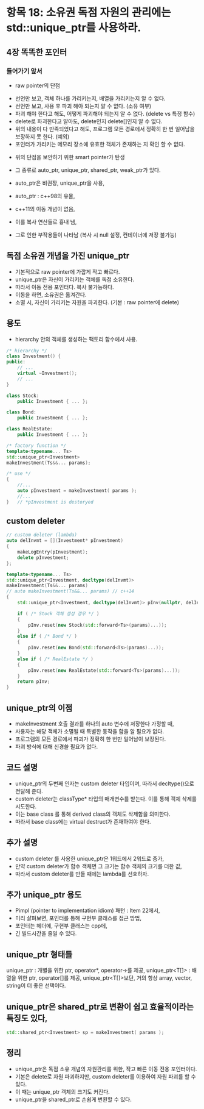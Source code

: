 # 항목 18: 소유권 독점 자원의 관리에는 std::unique_ptr를 사용하라.

## 4장 똑똑한 포인터
### 들어가기 앞서

- raw pointer의 단점
* 선언만 보고, 객체 하나를 가리키는지, 배열을 가리키는지 알 수 없다.
* 선언만 보고, 사용 후 파괴 해야 되는지 알 수 없다. (소유 여부)
* 파괴 해야 한다고 해도, 어떻게 파괴해야 되는지 알 수 없다. (delete vs 특정 함수)
* delete로 파괴한다고 알아도, delete인지 delete[]인지 알 수 없다.
* 위의 내용이 다 만족되었다고 해도, 프로그램 모든 경로에서 정확히 한 번 일어남을 보장하지 못 한다. (예외)
* 포인터가 가리키는 메모리 장소에 유효한 객체가 존재하는 지 확인 할 수 없다.

- 위의 단점을 보안하기 위한 smart pointer가 탄생
* 그 종류로 auto_ptr, unique_ptr, shared_ptr, weak_ptr가 있다.

* auto_ptr은 비권장, unique_ptr을 사용,

* auto_ptr : c++98의 유물,
* c++11의 이동 개념이 없음, 
* 이를 복사 연산들로 흉내 냄, 
* 그로 인한 부작용들이 나타남 (복사 시 null 설정, 컨테이너에 저장 불가능)

## 독점 소유권 개념을 가진 unique_ptr
* 기본적으로 raw pointer에 가깝게 작고 빠르다.
* unique_ptr은 자신이 가리키는 객체를 독점 소유한다.
* 따라서 이동 전용 포인터다. 복사 불가능하다.
* 이동을 하면, 소유권은 옮겨간다.
* 소멸 시, 자신이 가리키는 자원을 파괴한다. (기본 : raw pointer에 delete)

## 용도
* hierarchy 안의 객체를 생성하는 팩토리 함수에서 사용.

```cpp
/* hierarchy */
class Investment() {
public:
    // ...
    virtual ~Investment();
    // ...
}

class Stock:
    public Investment { ... };

class Bond:
    public Investment { ... };

class RealEstate:
    public Investment { ... };

/* factory function */
template<typename... Ts>
std::unique_ptr<Investment>
makeInvestment(Ts&&... params);

/* use */
{
    //...
    auto pInvestment = makeInvestment( params );
    //...
}   // *pInvestment is destoryed
```

## custom deleter
```cpp
// custom deleter (lambda)
auto delInvmt = [](Investment* pInvestment)
{
    makeLogEntry(pInvestment);
    delete pInvestment;
};

template<typename... Ts>
std::unique_ptr<Investment, decltype(delInvmt)>
makeInvestment(Ts&&... params)
// auto makeInvestment(Ts&&... params) // c++14
{
    std::unique_ptr<Investment, decltype(delInvmt)> pInv(nullptr, delInvmt);

    if ( /* Stock 객체 생성 경우 */ )
    {
        pInv.reset(new Stock(std::forward<Ts>(params)...));
    }
    else if ( /* Bond */ )
    {
        pInv.reset(new Bond(std::forward<Ts>(params)...));
    }
    else if ( /* RealEstate */ )
    {
        pInv.reset(new RealEstate(std::forward<Ts>(params)...));
    }
    return pInv;
}
```

## unique_ptr의 이점
* makeInvestment 호출 결과를 하나의 auto 변수에 저장한다 가정할 때,
* 사용자는 해당 객체가 소멸될 때 특별한 동작을 함을 알 필요가 없다.
* 프로그램의 모든 경로에서 파괴가 정확히 한 번만 일어남이 보장된다.
* 파괴 방식에 대해 신경쓸 필요가 없다.

## 코드 설명
* unique_ptr의 두번째 인자는 custom deleter 타입이며, 따라서 decltype()으로 전달해 준다.
* custom deleter는 classType* 타입의 매개변수를 받는다. 이를 통해 객체 삭제를 시도한다.
* 이는 base class 를 통해 derived class의 객체도 삭제함을 의미한다.
* 따라서 base class에는 virtual destruct가 존재하여야 한다.

## 추가 설명
* custom deleter 를 사용한 unique_ptr은 1워드에서 2워드로 증가,
* 만약 custom deleter가 함수 객체면 그 크기는 함수 객체의 크기를 더한 값,
* 따라서 custom deleter를 만들 때에는 lambda를 선호하자.

## 추가 unique_ptr 용도
* Pimpl (pointer to implementation idiom) 패턴 : Item 22에서,
* 미리 살펴보면, 포인터를 통해 구현부 클래스를 접근 방법,
* 포인터는 헤더에, 구현부 클래스는 cpp에,
* 긴 빌드시간을 줄일 수 있다.

## unique_ptr 형태들 
unique_ptr<T> : 개별을 위한 ptr, operator*, operator->를 제공,
unique_ptr<T[]> : 배열을 위한 ptr, operator[]를 제공,
unique_ptr<T[]>보단, 거의 항상 array, vector, string이 더 좋은 선택이다.

## unique_ptr은 shared_ptr로 변환이 쉽고 효율적이라는 특징도 있다,
```cpp
std::shared_ptr<Investment> sp = makeInvestment( params );
```

## 정리
* unique_ptr은 독점 소유 개념의 자원관리를 위한, 작고 빠른 이동 전용 포인터이다.
* 기본은 delete로 자원 파괴하지만, custom deleter를 이용하여 자원 파괴를 할 수 있다.
* 이 때는 unique_ptr 객체의 크기도 커진다.
* unique_ptr을 shared_ptr로 손쉽게 변환할 수 있다.





